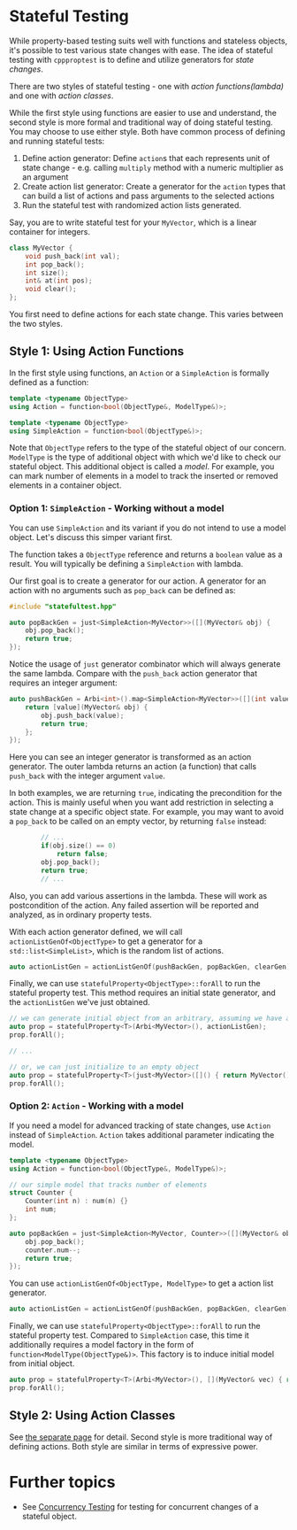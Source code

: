 # Stateful Testing

While property-based testing suits well with functions and stateless objects, it's possible to test various state changes with ease. The idea of stateful testing with `cppproptest` is to define and utilize generators for *state changes*.

There are two styles of stateful testing - one with *action functions(lambda)* and one with *action classes*.

While the first style using functions are easier to use and understand, the second style is more formal and traditional way of doing stateful testing. You may choose to use either style. Both have common process of defining and running stateful tests:

1. Define action generator: Define `action`s that each represents unit of state change - e.g. calling `multiply` method with a numeric multiplier as an argument
2. Create action list generator: Create a generator for the `action` types that can build a list of actions and pass arguments to the selected actions
3. Run the stateful test with randomized action lists generated.

Say, you are to write stateful test for your `MyVector`, which is a linear container for integers.

```cpp
class MyVector {
    void push_back(int val);
    int pop_back();
    int size();
    int& at(int pos);
    void clear();
};
```

You first need to define actions for each state change. This varies between the two styles.

## Style 1: Using Action Functions

In the first style using functions, an `Action` or a `SimpleAction` is formally defined as a function:

```cpp
template <typename ObjectType>
using Action = function<bool(ObjectType&, ModelType&)>;

template <typename ObjectType>
using SimpleAction = function<bool(ObjectType&)>;
```

Note that `ObjectType` refers to the type of the stateful object of our concern. `ModelType` is the type of additional object with which we'd like to check our stateful object. This additional object is called a *model*. For example, you can mark number of elements in a model to track the inserted or removed elements in a container object. 

### Option 1: `SimpleAction` - Working without a model

You can use `SimpleAction` and its variant if you do not intend to use a model object. Let's discuss this simper variant first.

The function takes a `ObjectType` reference and returns a `boolean` value as a result. You will typically be defining a `SimpleAction` with lambda. 

Our first goal is to create a generator for our action. A generator for an action with no arguments such as `pop_back` can be defined as:

```cpp
#include "statefultest.hpp"

auto popBackGen = just<SimpleAction<MyVector>>([](MyVector& obj) {
    obj.pop_back(); 
    return true;
});
```

Notice the usage of `just` generator combinator which will always generate the same lambda. Compare with the `push_back` action generator that requires an integer argument:

```cpp
auto pushBackGen = Arbi<int>().map<SimpleAction<MyVector>>([](int value) {
    return [value](MyVector& obj) {
        obj.push_back(value);
        return true;
    };
});
```

Here you can see an integer generator is transformed as an action generator. The outer lambda returns an action (a function) that calls `push_back` with the integer argument `value`. 

In both examples, we are returning `true`, indicating the precondition for the action. This is mainly useful when you want add restriction in selecting a state change at a specific object state. For example, you may want to avoid a `pop_back` to be called on an empty vector, by returning `false` instead:

```cpp
        // ...
        if(obj.size() == 0)
            return false;
        obj.pop_back();
        return true;
        // ...
```

Also, you can add various assertions in the lambda. These will work as postcondition of the action. Any failed assertion will be reported and analyzed, as in ordinary property tests.

With each action generator defined, we will call `actionListGenOf<ObjectType>` to get a generator for a `std::list<SimpleList>`, which is the random list of actions.

```cpp
auto actionListGen = actionListGenOf(pushBackGen, popBackGen, clearGen); 
```

Finally, we can use `statefulProperty<ObjectType>::forAll` to run the stateful property test. This method requires an initial state generator, and the `actionListGen` we've just obtained. 

```cpp
// we can generate initial object from an arbitrary, assuming we have an Arbi<MyVector> defined
auto prop = statefulProperty<T>(Arbi<MyVector>(), actionListGen);
prop.forAll();

// ...

// or, we can just initialize to an empty object
auto prop = statefulProperty<T>(just<MyVector>([]() { return MyVector(); }), actionListGen);
prop.forAll();


```

### Option 2: `Action` - Working with a model

If you need a model for advanced tracking of state changes, use `Action` instead of `SimpleAction`. `Action` takes additional parameter indicating the model.

```cpp
template <typename ObjectType>
using Action = function<bool(ObjectType&, ModelType&)>;
```

```cpp
// our simple model that tracks number of elements
struct Counter {
    Counter(int n) : num(n) {}
    int num;
};

auto popBackGen = just<SimpleAction<MyVector, Counter>>([](MyVector& obj, Counter& counter) {
    obj.pop_back(); 
    counter.num--;
    return true;
});
```

You can use `actionListGenOf<ObjectType, ModelType>` to get a action list generator.

```cpp
auto actionListGen = actionListGenOf(pushBackGen, popBackGen, clearGen); 
```

Finally, we can use `statefulProperty<ObjectType>::forAll` to run the stateful property test. Compared to `SimpleAction` case, this time it additionally requires a model factory in the form of `function<ModelType(ObjectType&)>`. This factory is to induce initial model from initial object.

```cpp
auto prop = statefulProperty<T>(Arbi<MyVector>(), [](MyVector& vec) { return Counter(vec.size()); }, actionListGen);
prop.forAll();
```



## Style 2: Using Action Classes

See [the separate page](./StatefulTestingStyle2.md) for detail. Second style is more traditional way of defining actions. Both style are similar in terms of expressive power.


# Further topics

* See [Concurrency Testing](./ConcurrencyTesting.md) for testing for concurrent changes of a stateful object.
